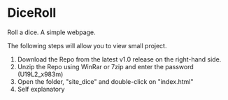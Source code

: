 # DiceRoll
Roll a dice.
  A simple webpage.

The following steps will allow you to view small project.

1. Download the Repo from the latest v1.0 release on the right-hand side.
2. Unzip the Repo using WinRar or 7zip and enter the password (U19L2_x983m)
3. Open the folder, "site_dice" and double-click on "index.html"
4. Self explanatory
